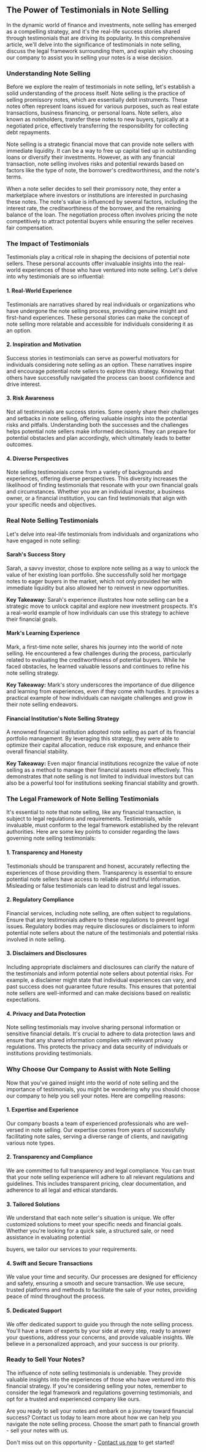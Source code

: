 ## The Power of Testimonials in Note Selling

In the dynamic world of finance and investments, note selling has emerged as a compelling strategy, and it's the real-life success stories shared through testimonials that are driving its popularity. In this comprehensive article, we'll delve into the significance of testimonials in note selling, discuss the legal framework surrounding them, and explain why choosing our company to assist you in selling your notes is a wise decision.

### Understanding Note Selling

Before we explore the realm of testimonials in note selling, let's establish a solid understanding of the process itself. Note selling is the practice of selling promissory notes, which are essentially debt instruments. These notes often represent loans issued for various purposes, such as real estate transactions, business financing, or personal loans. Note sellers, also known as noteholders, transfer these notes to new buyers, typically at a negotiated price, effectively transferring the responsibility for collecting debt repayments.

Note selling is a strategic financial move that can provide note sellers with immediate liquidity. It can be a way to free up capital tied up in outstanding loans or diversify their investments. However, as with any financial transaction, note selling involves risks and potential rewards based on factors like the type of note, the borrower's creditworthiness, and the note's terms.

When a note seller decides to sell their promissory note, they enter a marketplace where investors or institutions are interested in purchasing these notes. The note's value is influenced by several factors, including the interest rate, the creditworthiness of the borrower, and the remaining balance of the loan. The negotiation process often involves pricing the note competitively to attract potential buyers while ensuring the seller receives fair compensation.

### The Impact of Testimonials

Testimonials play a critical role in shaping the decisions of potential note sellers. These personal accounts offer invaluable insights into the real-world experiences of those who have ventured into note selling. Let's delve into why testimonials are so influential:

#### 1. **Real-World Experience**

Testimonials are narratives shared by real individuals or organizations who have undergone the note selling process, providing genuine insight and first-hand experiences. These personal stories can make the concept of note selling more relatable and accessible for individuals considering it as an option.

#### 2. **Inspiration and Motivation**

Success stories in testimonials can serve as powerful motivators for individuals considering note selling as an option. These narratives inspire and encourage potential note sellers to explore this strategy. Knowing that others have successfully navigated the process can boost confidence and drive interest.

#### 3. **Risk Awareness**

Not all testimonials are success stories. Some openly share their challenges and setbacks in note selling, offering valuable insights into the potential risks and pitfalls. Understanding both the successes and the challenges helps potential note sellers make informed decisions. They can prepare for potential obstacles and plan accordingly, which ultimately leads to better outcomes.

#### 4. **Diverse Perspectives**

Note selling testimonials come from a variety of backgrounds and experiences, offering diverse perspectives. This diversity increases the likelihood of finding testimonials that resonate with your own financial goals and circumstances. Whether you are an individual investor, a business owner, or a financial institution, you can find testimonials that align with your specific needs and objectives.

### Real Note Selling Testimonials

Let's delve into real-life testimonials from individuals and organizations who have engaged in note selling:

#### Sarah's Success Story

Sarah, a savvy investor, chose to explore note selling as a way to unlock the value of her existing loan portfolio. She successfully sold her mortgage notes to eager buyers in the market, which not only provided her with immediate liquidity but also allowed her to reinvest in new opportunities.

**Key Takeaway:** Sarah's experience illustrates how note selling can be a strategic move to unlock capital and explore new investment prospects. It's a real-world example of how individuals can use this strategy to achieve their financial goals.

#### Mark's Learning Experience

Mark, a first-time note seller, shares his journey into the world of note selling. He encountered a few challenges during the process, particularly related to evaluating the creditworthiness of potential buyers. While he faced obstacles, he learned valuable lessons and continues to refine his note selling strategy.

**Key Takeaway:** Mark's story underscores the importance of due diligence and learning from experiences, even if they come with hurdles. It provides a practical example of how individuals can navigate challenges and grow in their note selling endeavors.

#### Financial Institution's Note Selling Strategy

A renowned financial institution adopted note selling as part of its financial portfolio management. By leveraging this strategy, they were able to optimize their capital allocation, reduce risk exposure, and enhance their overall financial stability.

**Key Takeaway:** Even major financial institutions recognize the value of note selling as a method to manage their financial assets more effectively. This demonstrates that note selling is not limited to individual investors but can also be a powerful tool for institutions seeking financial stability and growth.

### The Legal Framework of Note Selling Testimonials

It's essential to note that note selling, like any financial transaction, is subject to legal regulations and requirements. Testimonials, while invaluable, must conform to the legal framework established by the relevant authorities. Here are some key points to consider regarding the laws governing note selling testimonials:

#### 1. **Transparency and Honesty**

Testimonials should be transparent and honest, accurately reflecting the experiences of those providing them. Transparency is essential to ensure potential note sellers have access to reliable and truthful information. Misleading or false testimonials can lead to distrust and legal issues.

#### 2. **Regulatory Compliance**

Financial services, including note selling, are often subject to regulations. Ensure that any testimonials adhere to these regulations to prevent legal issues. Regulatory bodies may require disclosures or disclaimers to inform potential note sellers about the nature of the testimonials and potential risks involved in note selling.

#### 3. **Disclaimers and Disclosures**

Including appropriate disclaimers and disclosures can clarify the nature of the testimonials and inform potential note sellers about potential risks. For example, a disclaimer might state that individual experiences can vary, and past success does not guarantee future results. This ensures that potential note sellers are well-informed and can make decisions based on realistic expectations.

#### 4. **Privacy and Data Protection**

Note selling testimonials may involve sharing personal information or sensitive financial details. It's crucial to adhere to data protection laws and ensure that any shared information complies with relevant privacy regulations. This protects the privacy and data security of individuals or institutions providing testimonials.

### Why Choose Our Company to Assist with Note Selling

Now that you've gained insight into the world of note selling and the importance of testimonials, you might be wondering why you should choose our company to help you sell your notes. Here are compelling reasons:

#### 1. **Expertise and Experience**

Our company boasts a team of experienced professionals who are well-versed in note selling. Our expertise comes from years of successfully facilitating note sales, serving a diverse range of clients, and navigating various note types.

#### 2. **Transparency and Compliance**

We are committed to full transparency and legal compliance. You can trust that your note selling experience will adhere to all relevant regulations and guidelines. This includes transparent pricing, clear documentation, and adherence to all legal and ethical standards.

#### 3. **Tailored Solutions**

We understand that each note seller's situation is unique. We offer customized solutions to meet your specific needs and financial goals. Whether you're looking for a quick sale, a structured sale, or need assistance in evaluating potential

buyers, we tailor our services to your requirements.

#### 4. **Swift and Secure Transactions**

We value your time and security. Our processes are designed for efficiency and safety, ensuring a smooth and secure transaction. We use secure, trusted platforms and methods to facilitate the sale of your notes, providing peace of mind throughout the process.

#### 5. **Dedicated Support**

We offer dedicated support to guide you through the note selling process. You'll have a team of experts by your side at every step, ready to answer your questions, address your concerns, and provide valuable insights. We believe in a personalized approach, and your success is our priority.

### Ready to Sell Your Notes?

The influence of note selling testimonials is undeniable. They provide valuable insights into the experiences of those who have ventured into this financial strategy. If you're considering selling your notes, remember to consider the legal framework and regulations governing testimonials, and opt for a trusted and experienced company like ours.

Are you ready to sell your notes and embark on a journey toward financial success? Contact us today to learn more about how we can help you navigate the note selling process. Choose the smart path to financial growth - sell your notes with us.

Don't miss out on this opportunity - [Contact us now](#) to get started!
